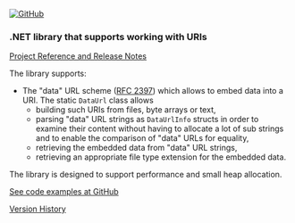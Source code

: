 [![GitHub](https://img.shields.io/github/license/FolkerKinzel/MimeTypes)](https://github.com/FolkerKinzel/MimeTypes/blob/master/LICENSE)


### .NET library that supports working with URIs
[Project Reference and Release Notes](https://github.com/FolkerKinzel/Uris/releases/tag/v3.0.0-beta.1)

The library supports:
- The "data" URL scheme ([RFC 2397](https://datatracker.ietf.org/doc/html/rfc2397)) which allows to embed data into a URI. The static `DataUrl` class allows 
  - building such URIs from files, byte arrays or text,
  - parsing "data" URL strings as `DataUrlInfo` structs in order to examine their content without having to allocate a lot of sub strings and to enable the comparison of "data" URLs for equality,
  - retrieving the embedded data from "data" URL strings,
  - retrieving an appropriate file type extension for the embedded data.

The library is designed to support performance and small heap allocation.

[See code examples at GitHub](https://github.com/FolkerKinzel/Uris)

[Version History](https://github.com/FolkerKinzel/Uris/releases)



